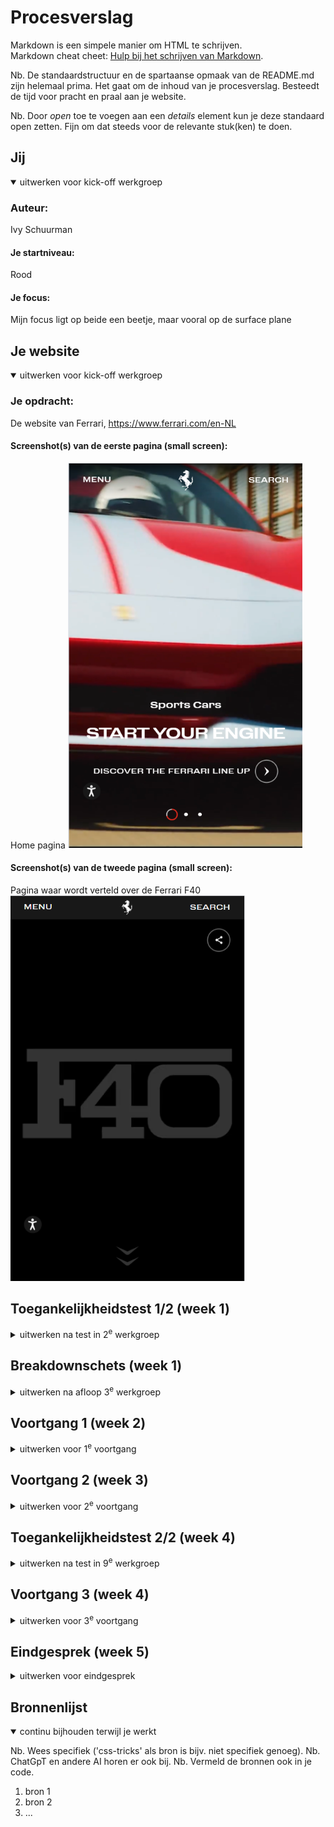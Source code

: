 # Procesverslag
Markdown is een simpele manier om HTML te schrijven.  
Markdown cheat cheet: [Hulp bij het schrijven van Markdown](https://github.com/adam-p/markdown-here/wiki/Markdown-Cheatsheet).

Nb. De standaardstructuur en de spartaanse opmaak van de README.md zijn helemaal prima. Het gaat om de inhoud van je procesverslag. Besteedt de tijd voor pracht en praal aan je website.

Nb. Door *open* toe te voegen aan een *details* element kun je deze standaard open zetten. Fijn om dat steeds voor de relevante stuk(ken) te doen.





## Jij

<details open>
  <summary>uitwerken voor kick-off werkgroep</summary>

  ### Auteur:
  Ivy Schuurman

  #### Je startniveau:
  Rood

  #### Je focus:
  Mijn focus ligt op beide een beetje, maar vooral op de surface plane
 
</details>





## Je website

<details open>
  <summary>uitwerken voor kick-off werkgroep</summary>

  ### Je opdracht:
  De website van Ferrari, https://www.ferrari.com/en-NL 

  #### Screenshot(s) van de eerste pagina (small screen): 
  Home pagina 
  <img src="readme-images/home_pagina.png" width="375px" alt="De home pagina van de Ferrari website">

  #### Screenshot(s) van de tweede pagina (small screen):
  Pagina waar wordt verteld over de Ferrari F40  
  <img src="readme-images/ferrariF40_pagina.png" width="375px" alt="De detail pagina van de Ferrari F40">
 
</details>



## Toegankelijkheidstest 1/2 (week 1)

<details>
  <summary>uitwerken na test in 2<sup>e</sup> werkgroep</summary>

  ### Bevindingen
  Lijst met je bevindingen die in de test naar voren kwamen:
  Bij het gebruiken van de screen reader van Windows ging het helemaal fout. De screen reader kon alleen het menu opnoemen en de andere
  delen van de pagina's werden niet meegenomen. De site heeft wel een eigen screen reader die de gebruiker kan instellen. 

  Hier de foto's van de WCAG checklist (eerste test):
  <img src="readme-images/pagina_1.jpg>" alt="Eerste pagina van de WCAG checklist"> 
  <img src="readme-images/pagina_2.jpg>" alt="Tweede pagina van de WCAG checklist"> 
  <img src="readme-images/pagina_3.jpg>" alt="Derde pagina van de WCAG checklist"> 
  <img src="readme-images/pagina_4.jpg>" alt="Vierde pagina van de WCAG checklist"> 
  <img src="readme-images/pagina_5.jpg>" alt="Vijfde pagina van de WCAG checklist"> 

</details>



## Breakdownschets (week 1)

<details>
  <summary>uitwerken na afloop 3<sup>e</sup> werkgroep</summary>

  ### de hele pagina: 
  <img src="readme-images/breakdown_home_pagina.png" width="375px" alt="breakdown schets van de hele home pagian">
  <img src="readme-images/breakdown_detail_pagina.png" width="375px" alt="breakdown schets van de hele detail pagian">

  ### dynamisch deel (home pagina): 
  <img src="readme-images/dynamische_home_1.png" width="375px" alt="breakdown van een dynamisch deel van de home pagina">
  <img src="readme-images/dynamische_home_2.png" width="375px" alt="breakdown van een dynamisch deel van de home pagina">

  ### dynamisch deel (detail pagina): 
  <img src="readme-images/dynamisch_detail.png" width="375px" alt="breakdown van nog een dynamisch deel van de detail pagina">

</details>





## Voortgang 1 (week 2)

<details>
  <summary>uitwerken voor 1<sup>e</sup> voortgang</summary>

  ### Stand van zaken
  Het maken van de HTML van mijn website ging snel en makkelijk. Wel heb ik voor nu nog wat dingen weggelaten. Bijvoorbeeld de fotos van de gallerijen, 
  omdat ik nog niet weet of dit mijn micro interactie gaat worden en ik niet meer dan 40 fotos op één pagina wil waar ik dan niks mee doe. 


  ### Agenda voor meeting
  samen met je groepje opstellen

  |                |                    |                   |                  |
  | ---            | ---                | ---               | ---              |
  | Hoe geef je een| Wat doe ik met de  | Hoe maak ik het   |                  |
  | hamburger menu/| video delen van    | pop-up menu van   |                  |
  | gallerij/      | mijn website?      | de detail pagina? |                  |
  | carousel weer  |                    | detail pagina? Hoe|                  | 
  | in HTML?       |                    | zet ik dit in de  |                  |
  |                |                    | HTML?             |                  |
  | ...            | ...                | ...               | ...              |


  ### Verslag van meeting
  hier na afloop snel de uitkomsten van de meeting vastleggen

  - Maak gebruik van articles voor carousels
  - Detail element kan gebruikt worden voor het uitklappen van de footer -> is alleen niet geweldig voor vormgeving
  - Focus eerst op basis pagina voor HTML en CSS -> kijk daarna naar het klikbaar maken van buttons, etc. 
  - Snap je iets niet? probeer het dan gewoon en kijk bij het volgende feedback moment hoe het verbeterd kan worden

</details>





## Voortgang 2 (week 3)

<details>
  <summary>uitwerken voor 2<sup>e</sup> voortgang</summary>

  ### Stand van zaken
  De CSS gaat een beetje langzaam, langzamer dan ik zou willen in iedergeval. Het is niet altijd even makkelijk voor mij om uit te vogelen welke properies ik 
  moet gebruiken en bij welk element ik deze dan moet toepassen. Het lukt mij wel, maar ik heb ook zeker heel wat stukken waar ik toch vast loop.
  (foto's volgen nog)


  ### Agenda voor meeting
  samen met je groepje opstellen

  |                |                    |                 |                   |
  | ---            | ---                | ---             | ---               |
  | Hoe maak ik de | Hoe haal ik de     | Ik heb hulp     | Ik heb hulp nodig |
  | buttons in de  | witte strepen op   | nodig bij het   | bij het maken van |
  | footer na?     | website weg?       | maken van       | de header (menu)  |  
  |                |                    | buttons         |                   |
  | ...            | ...                | ...             | ...               |


  ### Verslag van meeting
  hier na afloop snel de uitkomsten van de meeting vastleggen

  - Voor de buttons in de footer kijk of je gebruik kan maken van <details>, <before> en <after>
    -> <before> voor de icons
    -> <after> voor het plusje
  - Voor de nav in de footer kan je flex en flex-wrap gebruiken
  - Voor het weghalen van de witte strepen moet je de background-color van de gehele pagina aanpassen
  - Img folder moet nog geupdate worden op github, want je ziet nu niet de namen van de afbeeldingen

</details>





## Toegankelijkheidstest 2/2 (week 4)

<details>
  <summary>uitwerken na test in 9<sup>e</sup> werkgroep</summary>

  ### Bevindingen
  Lijst met je bevindingen die in de test naar voren kwamen (geef ook aan wat er verbeterd is):

</details>





## Voortgang 3 (week 4)

<details>
  <summary>uitwerken voor 3<sup>e</sup> voortgang</summary>

  ### Stand van zaken
  hier dit ging goed & dit was lastig (neem ook screenshots op van delen van je website en code)


  ### Agenda voor meeting
  samen met je groepje opstellen

  | student 1      | student 2          | student 3    | student 4        |
  | ---            | ---                | ---          | ---              |
  | dit bespreken  | en dit             | en ik dit    | en dan ik dat    |
  | en dat ook nog | dit als er tijd is | nog een punt | dit wil ik zeker |
  | ...            | ...                | ...          | ...              |


  ### Verslag van meeting
  hier na afloop snel de uitkomsten van de meeting vastleggen

  - punt 1
  - punt 2
  - nog een punt
  - ...

</details>





## Eindgesprek (week 5)

<details>
  <summary>uitwerken voor eindgesprek</summary>

  ### Je uitkomst - karakteristiek screenshots:
  <img src="readme-images/dummy-plaatje.jpg" width="375px" alt="uitomst opdracht 1">


  ### Dit ging goed/Heb ik geleerd: 
  Korte omschrijving met plaatjes

  <img src="readme-images/dummy-plaatje.jpg" width="375px" alt="top">


  ### Dit was lastig/Is niet gelukt:
  Korte omschrijving met plaatjes

  <img src="readme-images/dummy-plaatje.jpg" width="375px" alt="bummer">
</details>





## Bronnenlijst

<details open>
  <summary>continu bijhouden terwijl je werkt</summary>

  Nb. Wees specifiek ('css-tricks' als bron is bijv. niet specifiek genoeg). 
  Nb. ChatGpT en andere AI horen er ook bij.
  Nb. Vermeld de bronnen ook in je code.

  1. bron 1
  2. bron 2
  3. ...

</details>